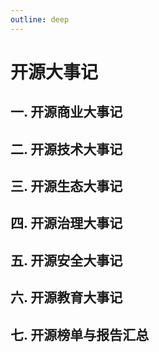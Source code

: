 ```yaml
---
outline: deep
---
```


# 开源大事记

## 一. 开源商业大事记

## 二. 开源技术大事记

## 三. 开源生态大事记

## 四. 开源治理大事记

## 五. 开源安全大事记

## 六. 开源教育大事记

## 七. 开源榜单与报告汇总
